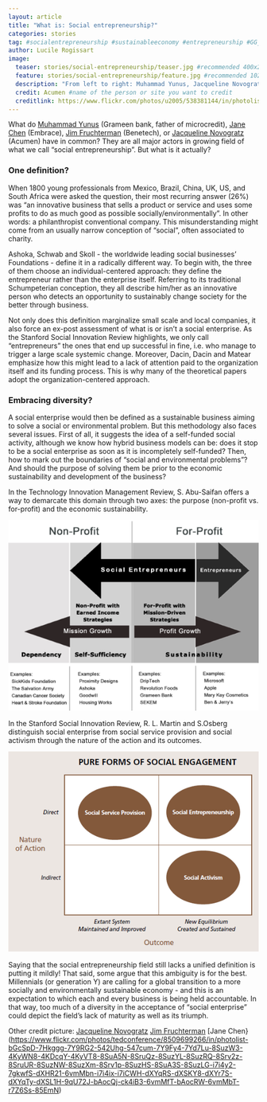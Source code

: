 ```yaml
---
layout: article
title: "What is: Social entrepreneurship?"
categories: stories
tag: #socialentrepreneurship #sustainableeconomy #entrepreneurship #GG_IndustryInnovationAndInfrastructure #GG_ResponsibleConsumptionAndProduction #innovation #socialbusiness #socialresponsibility
author: Lucile Rogissart
image:
  teaser: stories/social-entrepreneurship/teaser.jpg #recommended 400x250
  feature: stories/social-entrepreneurship/feature.jpg #recommended 1024x256
  description: "From left to right: Muhammad Yunus, Jacqueline Novogratz, Jim Fruchterman, Jane Chen"
  credit: Acumen #name of the person or site you want to credit
  creditlink: https://www.flickr.com/photos/u2005/538381144/in/photolist-PzkXw-PzWKK-7X9nJn-ei2qbk-8Nyn5y-t65F1k-ALuiM1-AE6P3B-ABLCPj-BgLZwX-ABMhHA-BgLYjB-BevWhy-AE6r8K-BevWS1-ALsHu5-ABL7kc-AE6b3K-ABMj2C-fhXPsy-fhHx4K-fhHx6c-4yLjNe-4yQA9m-rxjQXj-4yLjZx-4yLjFr-4yQA39-apExdF-7dXKKZ-BCAPg-71KSB1-re6Yst-rxji98-rfRSQ5-rxjiaF-rxji7K-rxqhcR-qAqPLS-rxjQYS-qACXRV-rxji6T-rxjQV5-rxji8r-rfRSN1-rxqhbP-rv8DqE-rxjibT-rfYiK2-rxji9t #url to their site or licensing
---
```


What do [Muhammad Yunus](http://www.grameen-info.org/grameen-founder-muhammad-yunus/) (Grameen bank, father of microcredit), [Jane Chen](http://embraceglobal.org/who-we-are/our-story/) (Embrace), [Jim Fruchterman](http://benetech.org/about-us/the-benetech-story/) (Benetech), or [Jacqueline Novogratz](http://acumen.org/people/board/jacqueline-novogratz/) (Acumen) have in common? They are all major actors in growing field of what we call “social entrepreneurship”. But what is it actually?

<h3>One definition?</h3>

When 1800 young professionals from Mexico, Brazil, China, UK, US, and South Africa were asked the question, their most recurring answer (26%) was “an innovative business that sells a product or service and uses some profits to do as much good as possible socially/environmentally”. In other words: a philanthropist conventional company. This misunderstanding might come from an usually narrow conception of “social”, often associated to charity. 

Ashoka, Schwab and Skoll - the worldwide leading social businesses’ Foundations  - define it in a radically different way. To begin with, the three of them choose an individual-centered approach: they define the entrepreneur rather than the enterprise itself. Referring to its traditional Schumpeterian conception, they all describe him/her as an innovative person who detects an opportunity to sustainably change society for the better through business. 

Not only does this definition marginalize small scale and local companies, it also force an ex-post assessment of what is or isn’t a social enterprise. As the Stanford Social Innovation Review highlights, we only call “entrepreneurs” the ones that end up successful in fine, i.e. who manage to trigger a large scale systemic change. Moreover, Dacin, Dacin and Matear emphasize how this might lead to a lack of attention paid to the organization itself and its funding process. This is why many of the theoretical papers adopt the organization-centered approach.

<h3>Embracing diversity?</h3>

A social enterprise would then be defined as a sustainable business aiming to solve a social or environmental problem. But this methodology also faces several issues. First of all, it suggests the idea of a self-funded social activity, although we know how hybrid business models can be: does it stop to be a social enterprise as soon as it is incompletely self-funded? Then, how to mark out the boundaries of “social and environmental problems”? And should the purpose of solving them be prior to the economic sustainability and development of the business?

In the Technology Innovation Management Review, S. Abu-Saifan offers a way to demarcate this domain through two axes: the purpose (non-profit vs. for-profit) and the economic sustainability.

<img src="/images/stories/social-entrepreneurship/abu-saifan-theory.png">

In the Stanford Social Innovation Review, R. L. Martin and S.Osberg distinguish social enterprise from social service provision and social activism through the nature of the action and its outcomes.

<img src="/images/stories/social-entrepreneurship/stanford-theory.png">

Saying that the social entrepreneurship field still lacks a unified definition is putting it mildly! That said, some argue that this ambiguity is for the best. Millennials (or generation Y) are calling for a global transition to a more socially and environmentally sustainable economy - and this is an expectation to which each and every business is being held accountable. In that way, too much of a diversity in the acceptance of “social enterprise” could depict the field’s lack of maturity as well as its triumph.


Other credit picture:
[Jacqueline Novogratz](https://www.flickr.com/photos/acumenfund/3547183431/in/photolist-6psf42-6prSLp-6pwf67-6pw6f9-6prT4t-6pwbGC-6prVRR-6pwreh-6pwoUo-6pwfQm-6pw2KU-6prXmR-6ps1tP-6pwfuo-6ps2UH-6pwavA-6pwitq-6psgDg-6prZsM-6pwnrw-6pwjsm-6pwpdY-6pwgsu-6pw9h7-6pwnY1-6pwaTG-6pw4gW-6pwm57-6pwhah-6pwdob-6ps8sv-6pw38C-6pwkgh-6prVsn-6ps5RR-6ps5qR-6pwiYd-6psd7t-6pweGQ-6pwi3C-6pwkBJ-6pwjRE-6pw7Ry-6pwcvm-aBCj2U-aBzDjM-aBCj3Q-aBzDkR-a9G5Dq-5EpYjm)
[Jim Fruchterman](https://www.flickr.com/photos/jrandomf/8989022560/in/photolist-eGk6eA-eGdVZn-eGdV7X-5qEx5-5Sz8X-cypkb-awcG7-viHRP-68NkL-68Nj2-eeGZwE-eeGZQY-eeBgYF-eeGZM9-eeBgHF-eeGZtS-eeBgV6-eeGZGS-eGdVrg-eGdWeK-eGk4W3-eQuFhG-eQi7Rp-em7HLs-em1VvT-em7KT9-em7JSu-em1EtD-8noNah-52heGH-52mtJq-52mtTY-52mu11-awcJb-9thbC7-d3jHQj-JeC51-eXgybX-Ch8jK-7TFf7q-ffrpyX-ffFCjQ-ffroUM-ndVkLH-6YwYFD-em7xqS-a6HVDg-5JbfHF-dSzrhY-dStNDn)
[Jane Chen}(https://www.flickr.com/photos/tedconference/8509699266/in/photolist-bGcSpD-7Hkggg-7Y9RG2-542Uhg-547cum-7Y9Fy4-7Yd7Lu-8SuzW3-4KyWN8-4KDcqY-4KyVT8-8SuA5N-8SruQz-8SuzYL-8SuzRQ-8Srv2z-8SruUR-8SuzNW-8SuzXm-8Srv1p-8SuzHS-8SuA3S-8SuzLG-i7i4y2-7gkwfS-dXHR21-6vmMbn-i7i4ix-i7iCWH-dXYqRS-dXSKY8-dXYr7S-dXYqTy-dXSL1H-9qU72J-bAocQj-ck4iB3-6vmMfT-bAocRW-6vmMbT-r7Z6Ss-85EmN)
